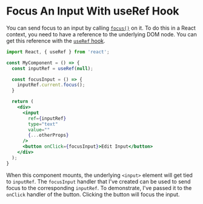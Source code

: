 # Focus An Input With useRef Hook

You can send focus to an input by calling
[`focus()`](https://developer.mozilla.org/en-US/docs/Web/API/HTMLOrForeignElement/focus)
on it. To do this in a React context, you need to have a reference to the
underlying DOM node. You can get this reference with the [`useRef`
hook](https://reactjs.org/docs/hooks-reference.html#useref).

```jsx
import React, { useRef } from 'react';

const MyComponent = () => {
  const inputRef = useRef(null);

  const focusInput = () => {
    inputRef.current.focus();
  }

  return (
    <div>
      <input
        ref={inputRef}
        type="text"
        value=""
        {...otherProps}
      />
      <button onClick={focusInput}>Edit Input</button>
    </div>
  );
}
```

When this component mounts, the underlying `<input>` element will get tied to
`inputRef`. The `focusInput` handler that I've created can be used to send
focus to the corresponding `inputRef`. To demonstrate, I've passed it to the
`onClick` handler of the button. Clicking the button will focus the input.
